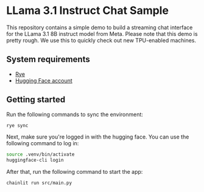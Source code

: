 # LLama 3.1 Instruct Chat Sample

This repository contains a simple demo to build a streaming chat interface for the LLama 3.1 8B instruct model from Meta.
Please note that this demo is pretty rough. We use this to quickly check out new TPU-enabled machines.

## System requirements

- [Rye](https://rye.astral.sh)
- [Hugging Face account](https://huggingface.co)

## Getting started

Run the following commands to sync the environment:

```bash
rye sync
```

Next, make sure you're logged in with the hugging face. You can use the following command to log in:

```bash
source .venv/bin/activate
huggingface-cli login
```

After that, run the following command to start the app:

```bash
chainlit run src/main.py
```
